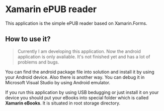 # Xamarin ePUB reader

This application is the simple ePUB reader based on Xamarin.Forms.

## How to use it?

> Currently I am developing this application. Now the android application is only avaliable.
> It's not finished yet and has a lot of problems and bugs. 

You can find the android package file into solution and install it by using your Android device. Also there is another way. You can debug it in Microsoft Visual Studio by using Android emulator.

If you run this application by using USB bedugging or just install it on your device you should put your eBooks into special folder which is called **Xamarin eBooks**. It is situated in root storage directory. 

